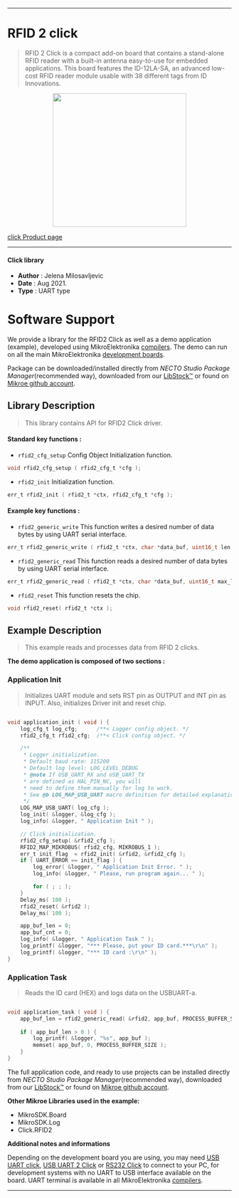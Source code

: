 
---
# RFID 2 click

> RFID 2 Click is a compact add-on board that contains a stand-alone RFID reader with a built-in antenna easy-to-use for embedded applications. This board features the ID-12LA-SA, an advanced low-cost RFID reader module usable with 38 different tags from ID Innovations.

<p align="center">
  <img src="https://download.mikroe.com/images/click_for_ide/rfid2_click.png" height=300px>
</p>

[click Product page](https://www.mikroe.com/rfid-2-click)

---


#### Click library

- **Author**        : Jelena Milosavljevic
- **Date**          : Aug 2021.
- **Type**          : UART type


# Software Support

We provide a library for the RFID2 Click
as well as a demo application (example), developed using MikroElektronika
[compilers](https://www.mikroe.com/necto-studio).
The demo can run on all the main MikroElektronika [development boards](https://www.mikroe.com/development-boards).

Package can be downloaded/installed directly from *NECTO Studio Package Manager*(recommended way), downloaded from our [LibStock&trade;](https://libstock.mikroe.com) or found on [Mikroe github account](https://github.com/MikroElektronika/mikrosdk_click_v2/tree/master/clicks).

## Library Description

> This library contains API for RFID2 Click driver.

#### Standard key functions :

- `rfid2_cfg_setup` Config Object Initialization function.
```c
void rfid2_cfg_setup ( rfid2_cfg_t *cfg );
```

- `rfid2_init` Initialization function.
```c
err_t rfid2_init ( rfid2_t *ctx, rfid2_cfg_t *cfg );
```

#### Example key functions :

- `rfid2_generic_write` This function writes a desired number of data bytes by using UART serial interface.
```c
err_t rfid2_generic_write ( rfid2_t *ctx, char *data_buf, uint16_t len );
```

- `rfid2_generic_read` This function reads a desired number of data bytes by using UART serial interface.
```c
err_t rfid2_generic_read ( rfid2_t *ctx, char *data_buf, uint16_t max_len );
```

- `rfid2_reset` This function resets the chip.
```c
void rfid2_reset( rfid2_t *ctx );
```

## Example Description

> This example reads and processes data from RFID 2 clicks.

**The demo application is composed of two sections :**

### Application Init

> Initializes UART module and sets RST pin as OUTPUT and INT pin as INPUT. Also, initializes Driver init and reset chip.

```c

void application_init ( void ) {
    log_cfg_t log_cfg;      /**< Logger config object. */
    rfid2_cfg_t rfid2_cfg;  /**< Click config object. */

    /** 
     * Logger initialization.
     * Default baud rate: 115200
     * Default log level: LOG_LEVEL_DEBUG
     * @note If USB_UART_RX and USB_UART_TX 
     * are defined as HAL_PIN_NC, you will 
     * need to define them manually for log to work. 
     * See @b LOG_MAP_USB_UART macro definition for detailed explanation.
     */
    LOG_MAP_USB_UART( log_cfg );
    log_init( &logger, &log_cfg );
    log_info( &logger, " Application Init " );

    // Click initialization.
    rfid2_cfg_setup( &rfid2_cfg );
    RFID2_MAP_MIKROBUS( rfid2_cfg, MIKROBUS_1 );
    err_t init_flag  = rfid2_init( &rfid2, &rfid2_cfg );
    if ( UART_ERROR == init_flag ) {
        log_error( &logger, " Application Init Error. " );
        log_info( &logger, " Please, run program again... " );

        for ( ; ; );
    }
    Delay_ms( 100 );
    rfid2_reset( &rfid2 );
    Delay_ms( 100 );

    app_buf_len = 0;
    app_buf_cnt = 0;
    log_info( &logger, " Application Task " );
    log_printf( &logger, "*** Please, put your ID card.***\r\n" );
    log_printf( &logger, "*** ID card :\r\n" );
}

```

### Application Task

> Reads the ID card (HEX) and logs data on the USBUART-a.

```c

void application_task ( void ) {
    app_buf_len = rfid2_generic_read( &rfid2, app_buf, PROCESS_BUFFER_SIZE );
    
    if ( app_buf_len > 0 ) {
        log_printf( &logger, "%s", app_buf );
        memset( app_buf, 0, PROCESS_BUFFER_SIZE );    
    }
}

```
The full application code, and ready to use projects can be installed directly from *NECTO Studio Package Manager*(recommended way), downloaded from our [LibStock&trade;](https://libstock.mikroe.com) or found on [Mikroe github account](https://github.com/MikroElektronika/mikrosdk_click_v2/tree/master/clicks).

**Other Mikroe Libraries used in the example:**

- MikroSDK.Board
- MikroSDK.Log
- Click.RFID2

**Additional notes and informations**

Depending on the development board you are using, you may need
[USB UART click](https://www.mikroe.com/usb-uart-click),
[USB UART 2 Click](https://www.mikroe.com/usb-uart-2-click) or
[RS232 Click](https://www.mikroe.com/rs232-click) to connect to your PC, for
development systems with no UART to USB interface available on the board. UART
terminal is available in all MikroElektronika
[compilers](https://shop.mikroe.com/compilers).

---
